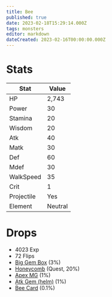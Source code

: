 ```yaml
---
title: Bee
published: true
date: 2023-02-18T15:29:14.000Z
tags: monsters
editor: markdown
dateCreated: 2023-02-16T00:00:00.000Z
---
```


# Stats
|Stat|Value|
|-|-|
|HP|2,743|
|Power|30|
|Stamina|20|
|Wisdom|20|
|Atk|40|
|Matk|30|
|Def|60|
|Mdef|30|
|WalkSpeed|35|
|Crit|1|
|Projectile|Yes|
|Element|Neutral|

# Drops
 * 4023 Exp
 * 72 Flips
 * [Big Gem Box](/items/big-gem-box.md) (3%)
 * [Honeycomb](/items/honeycomb.md) (Quest, 20%)
 * [Apex MG](/items/apex-mg.md) (1%)
 * [Atk Gem (helm)](/items/atk-gem-helm.md) (1%)
 * [Bee Card](/items/bee-card.md) (0.1%)
